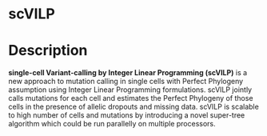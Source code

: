 # scVILP
# Description
**single-cell Variant-calling by Integer Linear Programming (scVILP)** is a new approach to mutation calling in single cells with Perfect Phylogeny assumption using Integer Linear Programming formulations. scVILP jointly calls mutations for each cell and estimates the Perfect Phylogeny of those cells in the presence of allelic dropouts and missing data. 
scVILP is scalable to high number of cells and mutations by introducing a novel super-tree algorithm which could be run parallelly on multiple processors. 
